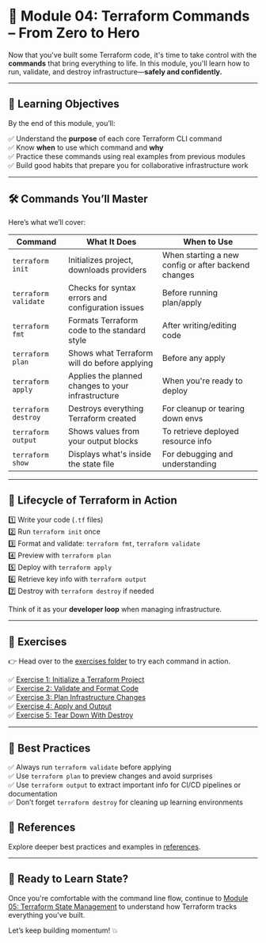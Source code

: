 # 🚀 Module 04: Terraform Commands – From Zero to Hero

Now that you've built some Terraform code, it's time to take control with the **commands** that bring everything to life. In this module, you'll learn how to run, validate, and destroy infrastructure—**safely and confidently.**

---

## 📖 Learning Objectives

By the end of this module, you’ll:

✅ Understand the **purpose** of each core Terraform CLI command  
✅ Know **when** to use which command and **why**  
✅ Practice these commands using real examples from previous modules  
✅ Build good habits that prepare you for collaborative infrastructure work

---

## 🛠️ Commands You’ll Master

Here’s what we’ll cover:

| Command         | What It Does                                           | When to Use                         |
|----------------|--------------------------------------------------------|-------------------------------------|
| `terraform init` | Initializes project, downloads providers               | When starting a new config or after backend changes |
| `terraform validate` | Checks for syntax errors and configuration issues   | Before running plan/apply           |
| `terraform fmt`     | Formats Terraform code to the standard style        | After writing/editing code          |
| `terraform plan`    | Shows what Terraform will do before applying        | Before any apply                    |
| `terraform apply`   | Applies the planned changes to your infrastructure  | When you're ready to deploy         |
| `terraform destroy` | Destroys everything Terraform created               | For cleanup or tearing down envs    |
| `terraform output`  | Shows values from your output blocks                | To retrieve deployed resource info  |
| `terraform show`    | Displays what's inside the state file               | For debugging and understanding     |

---

## 🔁 Lifecycle of Terraform in Action

1️⃣ Write your code (`.tf` files)  
2️⃣ Run `terraform init` once  
3️⃣ Format and validate: `terraform fmt`, `terraform validate`  
4️⃣ Preview with `terraform plan`  
5️⃣ Deploy with `terraform apply`  
6️⃣ Retrieve key info with `terraform output`  
7️⃣ Destroy with `terraform destroy` if needed

Think of it as your **developer loop** when managing infrastructure.

---

## 📁 Exercises

👉 Head over to the [exercises folder](./exercises) to try each command in action.

✅ [Exercise 1: Initialize a Terraform Project](exercises/exercise-1.md)  
✅ [Exercise 2: Validate and Format Code](exercises/exercise-2.md)  
✅ [Exercise 3: Plan Infrastructure Changes](exercises/exercise-3.md)  
✅ [Exercise 4: Apply and Output](exercises/exercise-4.md)  
✅ [Exercise 5: Tear Down With Destroy](exercises/exercise-5.md)

---

## 🧠 Best Practices

✅ Always run `terraform validate` before applying  
✅ Use `terraform plan` to preview changes and avoid surprises  
✅ Use `terraform output` to extract important info for CI/CD pipelines or documentation  
✅ Don’t forget `terraform destroy` for cleaning up learning environments

## 🔗 References
Explore deeper best practices and examples in [references](references.md).

---

## 🧭 Ready to Learn State?

Once you're comfortable with the command line flow, continue to [Module 05: Terraform State Management](../module-05-terraform-state-management/README.md) to understand how Terraform tracks everything you've built.

Let’s keep building momentum! 💥
